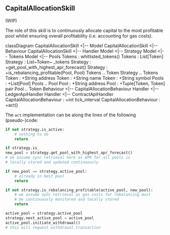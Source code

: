 ## CapitalAllocationSkill

(WIP)

The role of this skill is to continuously allocate capital to the most profitable pool whilst ensuring overall profitability (i.e. accounting for gas costs).

<div class="mermaid" id="capital">
    classDiagram
        CapitalAllocationSkill <|-- Model
        CapitalAllocationSkill <|-- Behaviour
        CapitalAllocationSkill <|-- Handler
        Model <|-- Strategy
        Model <|-- Tokens
        Model <|-- Pools
        Tokens : whitlisted_tokens()
        Tokens : List[Token]
        Strategy : List~Token~ _tokens
        Strategy : +get_pool_with_highest_apr_forecast()
        Strategy : +is_rebalancing_profitable(Pool, Pool)
        Tokens .. Token
        Strategy .. Tokens
        Token : +String address
        Token : +String name
        Token : +String symbol
        Pools : +List[Pool]
        Pools .. Pool
        Pool : +String address
        Pool : +Tuple[Token, Token] pair
        Pool .. Token
        Behaviour <|-- CapitalAllocationBehaviour
        Handler <|-- LedgerApiHandler
        Handler <|-- ContractApiHandler
        CapitalAllocationBehaviour : +int tick_interval
        CapitalAllocationBehaviour : +act()

</div>

The `act` implementation can be along the lines of the following (pseudo-)code:

``` python
if not strategy.is_active:
    # nothing to do
    return

if strategy.is_
new_pool = strategy.get_pool_with_highest_apr_forecast()
# we assume sync retrieval here as APR for all pools is
# locally stored and updated continuously

if new_pool == strategy.active_pool:
    # already in best pool
    return

if not strategy.is_rebalancing_profitable(active_pool, new_pool):
    # we assume sync retrieval as gas costs for rebalancing must
    # be continuously monitored and locally stored
    return

active_pool = strategy.active_pool
strategy.next_active_pool = active_pool
active_pool.initiate_withdrawal()
# this will request withdrawal transaction
```
